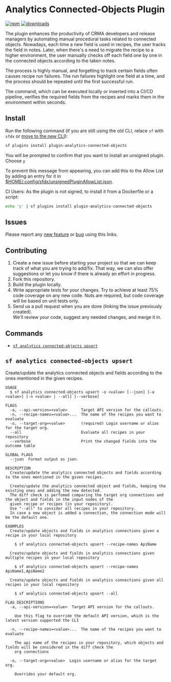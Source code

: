 # Analytics Connected-Objects Plugin

[![npm](https://badgen.net/npm/v/plugin-analytics-connected-objects)](https://www.npmjs.com/package/plugin-analytics-connected-objects)
[![downloads](https://badgen.net/npm/dw/plugin-analytics-connected-objects)](https://www.npmjs.com/package/plugin-analytics-connected-objects)

The plugin enhances the productivity of CRMA developers and release managers by automating manual procedural tasks related to connected objects. Nowadays, each time a new field is used in recipes, the user tracks the field in notes. Later, when there's a need to migrate the recipe to a higher environment, the user manually checks off each field one by one in the connected objects according to the taken notes.

The process is highly manual, and forgetting to track certain fields often causes recipe run failures. The run failures highlight one field at a time, and the process should be repeated until the first successful run.

The command, which can be executed locally or inserted into a CI/CD pipeline, verifies the required fields from the recipes and marks them in the environment within seconds.

## Install

Run the following command (if you are still using the old CLI, relace `sf` with `sfdx` or [move to the new CLI](https://developer.salesforce.com/docs/atlas.en-us.sfdx_setup.meta/sfdx_setup/sfdx_setup_move_to_sf_v2.htm)):

```bash
sf plugins install plugin-analytics-connected-objects
```

You will be prompted to confirm that you want to install an unsigned plugin. Choose `y`

To prevent this message from appearing, you can add this to the Allow List by adding an entry for it in [$HOME/.config/sfdx/unsignedPluginAllowList.json](https://developer.salesforce.com/blogs/2017/10/salesforce-dx-cli-plugin-update).

CI Users: As the plugin is not signed, to install it from a Dockerfile or a script:

```bash
echo 'y' | sf plugins install plugin-analytics-connected-objects
```

## Issues

Please report any <a href="https://github.com/baslu93/plugin-analytics-connected-objects/issues/new?template=enhancement.md&title=feat%3A+%5BFEATURE+NAME%5D">new feature</a>
or <a href="https://github.com/baslu93/plugin-analytics-connected-objects/issues/new?template=issue.md&title=bug%3A+%5BBUG+NAME%5D">bug</a>
using this links.

## Contributing

1. Create a new issue before starting your project so that we can keep track of
   what you are trying to add/fix. That way, we can also offer suggestions or
   let you know if there is already an effort in progress.
2. Fork this repository.
3. Build the plugin locally.
4. Write appropriate tests for your changes. Try to achieve at least 75% code coverage on any new code.
   Nuts are required, but code coverage will be based on unit tests only.
5. Send us a pull request when you are done (linking the issue previously created).  
   We'll review your code, suggest any needed changes, and merge it in.

## Commands

<!-- commands -->

- [`sf analytics connected-objects upsert`](#sf-analytics-connected-objects-upsert)

## `sf analytics connected-objects upsert`

Create/update the analytics connected objects and fields according to the ones mentioned in the given recipes.

```
USAGE
  $ sf analytics connected-objects upsert -o <value> [--json] [-a <value>] [-n <value> | --all] [--verbose]

FLAGS
  -a, --api-version=<value>      Target API version for the callouts.
  -n, --recipe-names=<value>...  The name of the recipes you want to evaluate
  -o, --target-org=<value>       (required) Login username or alias for the target org.
  --all                          Evaluate all recipes in your repository
  --verbose                      Print the changed fields into the outcome table

GLOBAL FLAGS
  --json  Format output as json.

DESCRIPTION
  Create/update the analytics connected objects and fields according to the ones mentioned in the given recipes.

  Create/update the analytics connected object and fields, keeping the existing ones and adding the new detected.
  The diff check is perfomed comparing the target org connections and the object and fields in the input nodes of the
  given recipe or recipes (in your repository).
  Use "--all" to consider all recipes in your repository.
  In case a new object is added a connection, the connection mode will be the default one.

EXAMPLES
  Create/update objects and fields in analytics connections given a recipe in your local repository

    $ sf analytics connected-objects upsert --recipe-names ApiName

  Create/update objects and fields in analytics connections given multiple recipes in your local repository

    $ sf analytics connected-objects upsert --recipe-names ApiName1,ApiName2

  Create/update objects and fields in analytics connections given all recipes in your local repository

    $ sf analytics connected-objects upsert --all

FLAG DESCRIPTIONS
  -a, --api-version=<value>  Target API version for the callouts.

    Use this flag to override the default API version, which is the latest version supported the CLI

  -n, --recipe-names=<value>...  The name of the recipes you want to evaluate

    The api name of the recipes in your repository, which objects and fields will be considered in the diff check the
    org connections

  -o, --target-org=<value>  Login username or alias for the target org.

    Overrides your default org.
```

<!-- commandsstop -->
